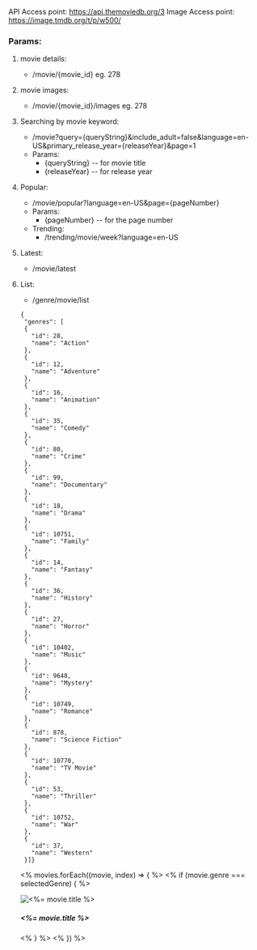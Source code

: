 API Access point: https://api.themoviedb.org/3
Image Access point: https://image.tmdb.org/t/p/w500/

### Params:
1. movie details: 
   - /movie/{movie_id} eg. 278
2. movie images:
   - /movie/{movie_id}/images eg. 278
3. Searching by movie keyword:
   - /movie?query={queryString}&include_adult=false&language=en-US&primary_release_year={releaseYear}&page=1
   - Params:
     - {queryString} -- for movie title
     - {releaseYear} -- for release year
4. Popular:
   - /movie/popular?language=en-US&page={pageNumber}
   - Params:
     - {pageNumber} -- for the page number
   - Trending: 
     - /trending/movie/week?language=en-US
5. Latest:
   - /movie/latest
6. List:
   - /genre/movie/list
   ```
   {
    "genres": [
    {
      "id": 28,
      "name": "Action"
    },
    {
      "id": 12,
      "name": "Adventure"
    },
    {
      "id": 16,
      "name": "Animation"
    },
    {
      "id": 35,
      "name": "Comedy"
    },
    {
      "id": 80,
      "name": "Crime"
    },
    {
      "id": 99,
      "name": "Documentary"
    },
    {
      "id": 18,
      "name": "Drama"
    },
    {
      "id": 10751,
      "name": "Family"
    },
    {
      "id": 14,
      "name": "Fantasy"
    },
    {
      "id": 36,
      "name": "History"
    },
    {
      "id": 27,
      "name": "Horror"
    },
    {
      "id": 10402,
      "name": "Music"
    },
    {
      "id": 9648,
      "name": "Mystery"
    },
    {
      "id": 10749,
      "name": "Romance"
    },
    {
      "id": 878,
      "name": "Science Fiction"
    },
    {
      "id": 10770,
      "name": "TV Movie"
    },
    {
      "id": 53,
      "name": "Thriller"
    },
    {
      "id": 10752,
      "name": "War"
    },
    {
      "id": 37,
      "name": "Western"
    }]}

   ```

   <% movies.forEach((movie, index) => { %>
                <% if (movie.genre === selectedGenre) { %>
                    <div class="carousel-item <%= index === 0 ? 'active' : '' %>">
                    <img src="<%= movie.image %>" class="d-block w-100" alt="<%= movie.title %>">
                    <div class="carousel-caption d-none d-md-block">
                        <h5><%= movie.title %></h5>
                    </div>
                    </div>
                <% } %>
                <% }) %>
